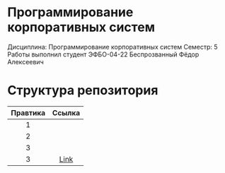 # Программирование корпоративных систем

Дисциплина: Программирование корпоративных систем
Семестр: 5
Работы выполнил студент ЭФБО-04-22
Беспрозванный Фёдор Алексеевич

# Структура репозитория
| Правтика | Ссылка |
|:-------------:|:---------------:| 
| 1 |  |
| 2 |  |
| 3 |  |
| 3 | [Link](dot.com) |

